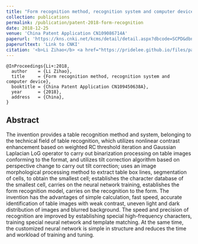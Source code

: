 ```yaml
---
title: "Form recognition method, recognition system and computer device"
collection: publications
permalink: /publication/patent-2018-form-recognition
date: 2018-12-25
venue: 'China Patent Application CN109086714A'
paperurl: 'https://kns.cnki.net/kcms/detail/detail.aspx?dbcode=SCPD&dbname=SCPD2019&filename=CN109086714A&v=yYUINZ5N5dLRzx2JM0EfzQ%25mmd2FpRwvgP%25mmd2FYvLQyICRum9Y%25mmd2Fy%25mmd2B0i3DdGs5zo7Df6SOmST'
paperurltext: 'Link to CNKI'
citation: '<b>Li Zihao</b> <a href="https://pridelee.github.io/files/papers/CN102018000857609CN00001090867140APDFZH20181225CN001.PDF"><u>Form recognition method, recognition system and computer device</u></a>. In <i>China Patent Application CN109450638A</i>, China'
---
```


```
@InProceedings{Li+:2018,
  author    = {Li Zihao},
  title     = {Form recognition method, recognition system and computer device},
  booktitle = {China Patent Application CN109450638A},
  year      = {2018},
  address   = {China},
}
```

## Abstract
The invention provides a table recognition method and system, belonging to the technical field of table recognition, which utilizes nonlinear contrast enhancement based on weighted RC threshold iteration and Gaussian Laplacian LoG operator to carry out binarization processing on table images conforming to the format, and utilizes tilt correction algorithm based on perspective change to carry out tilt correction; uses an image morphological processing method to extract table box lines, segmentation of cells, to obtain the smallest cell; establishes the character database of the smallest cell, carries on the neural network training, establishes the form recognition model, carries on the recognition to the form. The invention has the advantages of simple calculation, fast speed, accurate identification of table images with weak contrast, uneven light and dark distribution of images and blurred background. The speed and precision of recognition are improved by establishing special high-frequency characters, training special neural network and template matching. At the same time, the customized neural network is simple in structure and reduces the time and workload of training and tuning.
